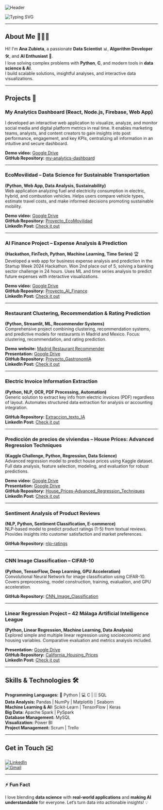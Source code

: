 ![Header](https://capsule-render.vercel.app/api?type=waving&color=87cefa&height=120&section=header)

![Typing SVG](https://readme-typing-svg.herokuapp.com/?color=87cefa&size=35&center=true&vCenter=true&width=1000&lines=Hello,+I'm+Ana+Zubieta;Welcome+to+my+GitHub+Profile)

---

## About Me 👩🏻‍💻
Hi! I'm **Ana Zubieta**, a passionate **Data Scientist** 📊, **Algorithm Developer** 🛠️, and **AI Enthusiast** 🤖.  
I love solving complex problems with **Python**, **C**, and modern tools in **data science & AI**.  
I build scalable solutions, insightful analyses, and interactive data visualizations.

---

## Projects 🚀

### My Analytics Dashboard (React, Node.js, Firebase, Web App)
I developed an interactive web application to visualize, analyze, and monitor social media and digital platform metrics in real time. It enables marketing teams, analysts, and content creators to gain insights into post performance, engagement, and key KPIs, centralizing all information in an intuitive and secure dashboard.  

**Demo video:** [Google Drive](https://drive.google.com/file/d/1fT5XnvHvyCdUob2kzksQYoPZ1Fdemagm/view?usp=drive_link)  
**GitHub Repository:** [my-analytics-dashboard](https://github.com/Ateibuzena/my-analytics-dashboard)

---

### EcoMovilidad – Data Science for Sustainable Transportation
**(Python, Web App, Data Analysis, Sustainability)**  
Web application analyzing fuel and electricity consumption in electric, hybrid, and combustion vehicles. Helps users compare vehicle types, estimate travel costs, and make informed decisions promoting sustainable mobility.  

**Demo video:** [Google Drive](https://drive.google.com/file/d/1BgMOB2_9BlIBZNOWH4I5M706zGYCNWG2/view?usp=drive_link)  
**GitHub Repository:** [Proyecto_EcoMovilidad](https://github.com/Ateibuzena/Proyecto_EcoMovilidad)  
**LinkedIn Post:** [Check it out](https://www.linkedin.com/feed/update/urn:li:activity:7178820194625044481/)

---

### AI Finance Project – Expense Analysis & Prediction
**(Hackathon, FinTech, Python, Machine Learning, Time Series)** 🏆  
Developed a web app for business expense analysis and prediction in the Startup Week 2024 Hackathon. Won 2nd place out of 5, solving a banking sector challenge in 24 hours. Uses ML and time series analysis to predict future expenses with interactive visualizations.  

**Demo video:** [Google Drive](https://drive.google.com/file/d/1fnGG31PxtJdiQ_TRe-qT-050EmfuXeAv/view?usp=sharing)  
**GitHub Repository:** [Proyecto_AI_Finance](https://github.com/Ateibuzena/Proyecto_AI_Finance)  
**LinkedIn Post:** [Check it out](https://www.linkedin.com/feed/update/urn:li:activity:7196088270793936897/)

---

### Restaurant Clustering, Recommendation & Rating Prediction
**(Python, Streamlit, ML, Recommender Systems)**  
Comprehensive project combining clustering, recommendation systems, and predictive models for restaurants in Madrid and Mexico. Focus: clustering, recommendation, and rating prediction.  

**Demo website:** [Madrid Restaurant Recommender](https://restaurantsrecomendator.streamlit.app/)  
**Presentation:** [Google Drive](https://docs.google.com/presentation/d/1Meyf7kFybX1uLtiw3Kb0cFU_dWLWny_NCVfvItZ1fWs/edit?usp=drive_link)  
**GitHub Repository:** [Proyecto_GastronomIA](https://github.com/Ateibuzena/Proyecto_GastronomIA)  
**LinkedIn Post:** [Check it out](https://www.linkedin.com/feed/update/urn:li:activity:7158013481684746242/)

---

### Electric Invoice Information Extraction
**(Python, NLP, OCR, PDF Processing, Automation)**  
Generic solution to extract key info from electric invoices (PDF) regardless of layout. Automates structured data extraction for analysis or accounting integration.  

**GitHub Repository:** [Extraccion_texto_IA](https://github.com/Ateibuzena/Extraccion_texto_IA)  
**LinkedIn Post:** [Check it out](https://www.linkedin.com/feed/update/urn:li:activity:7204447451401928704/)

---

### Predicción de precios de viviendas – House Prices: Advanced Regression Techniques
**(Kaggle Challenge, Python, Regression, Data Science)**  
Advanced regression model to predict house prices using Kaggle dataset. Full data analysis, feature selection, modeling, and evaluation for robust predictions.  

**Demo video:** [Google Drive](https://drive.google.com/file/d/1vX4dpHf1IHpTMu-NmAdeYmur39hY9dZD/view?usp=sharing)  
**Presentation:** [Google Drive](https://drive.google.com/file/d/13AiQFjnqx9FuDH3NJKhKeNFf-IBIDDsg/view?usp=drive_link)  
**GitHub Repository:** [House_Prices-Advanced_Regression_Techniques](https://github.com/Ateibuzena/House_Prices-Advanced_Regression_Techniques)  
**LinkedIn Post:** [Check it out](https://www.linkedin.com/feed/update/urn:li:activity:7265406317832372224/)

---

### Sentiment Analysis of Product Reviews
**(NLP, Python, Sentiment Classification, E-commerce)**  
NLP-based model to predict product ratings (1-5) from textual reviews. Provides insights into customer satisfaction and market preferences.  

**GitHub Repository:** [nlp-ratings](https://github.com/Ateibuzena/nlp-ratings)

---

### CNN Image Classification – CIFAR-10
**(Python, TensorFlow, Deep Learning, GPU Acceleration)**  
Convolutional Neural Network for image classification using CIFAR-10. Covers preprocessing, model construction, training, evaluation, and GPU acceleration.  

**GitHub Repository:** [CNN_Image_Classification](https://github.com/Ateibuzena/CNN_Image_Classification)

---

### Linear Regression Project – 42 Málaga Artificial Intelligence League
**(Python, Linear Regression, Machine Learning, Data Analysis)**  
Explored simple and multiple linear regression using socioeconomic and housing variables. Comparative evaluation and metrics analysis included.  

**Presentation:** [Google Drive](https://docs.google.com/presentation/d/10pHqg39hyys41gFoEZP5-FHtECXro0XpVAz0e8VJD9M/edit?usp=drive_link)  
**GitHub Repository:** [California_Housing_Prices](https://github.com/Ateibuzena/California_Housing_Prices)  
**LinkedIn Post:** [Check it out](https://www.linkedin.com/feed/update/urn:li:activity:7196571848011087872/)

---

## Skills & Technologies 🛠️
**Programming Languages:** 🐍 Python | 💻 C | 🗄️ SQL  
**Data Analysis:** Pandas | NumPy | Matplotlib | Seaborn  
**Machine Learning & AI:** Scikit-Learn | TensorFlow | Keras  
**Big Data:** Apache Spark | PySpark  
**Database Management:** MySQL  
**Visualization:** Power BI  
**Project Management:** Scrum | Trello

---

## Get in Touch ✉️
[![LinkedIn](https://img.shields.io/badge/LinkedIn-ana--zubieta-blue?style=for-the-badge&logo=linkedin&logoColor=white)](https://www.linkedin.com/in/ana-zubieta)  
[![Gmail](https://img.shields.io/badge/Gmail-ana.zubieta@gmail.com-red?style=for-the-badge&logo=gmail&logoColor=white)](mailto:ana.zubieta@gmail.com)

---

### ⚡ Fun Fact
I love blending **data science** with **real-world applications** and **making AI understandable** for everyone. Let’s turn data into actionable insights! 💡
